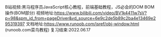 B站视频:黑马程序员JavaScript核心教程，前端基础教程，JS必会的DOM BOM操作(BOM部分)
视频地址:https://www.bilibili.com/video/BV1k4411w7sV?p=98&spm_id_from=pageDriver&vd_source=6e9c2de5b89c2ba4e13469e295319397
文档地址:https://www.runoob.com/jsref/obj-window.html (runoob.com菜鸟教程)
复习结束:2022.06.17
